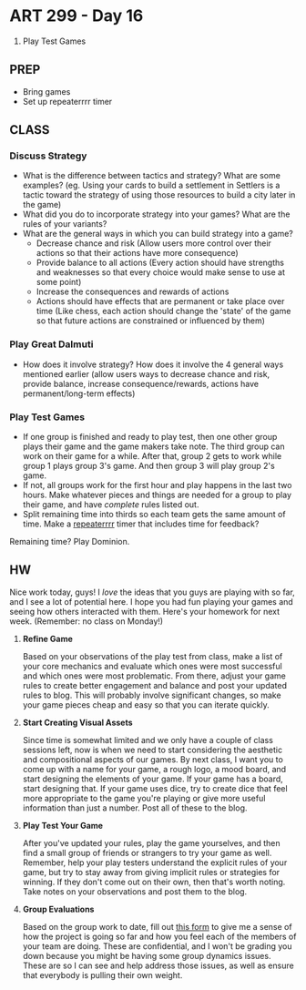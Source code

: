 ART 299 - Day 16
=======================================

1. Play Test Games




PREP
---------------------------------------
- Bring games
- Set up repeaterrrr timer



CLASS
---------------------------------------


### Discuss Strategy
- What is the difference between tactics and strategy? What are some examples? (eg. Using your cards to build a settlement in Settlers is a tactic toward the strategy of using those resources to build a city later in the game)
- What did you do to incorporate strategy into your games? What are the rules of your variants?
- What are the general ways in which you can build strategy into a game?
	- Decrease chance and risk (Allow users more control over their actions so that their actions have more consequence)
	- Provide balance to all actions (Every action should have strengths and weaknesses so that every choice would make sense to use at some point)
	- Increase the consequences and rewards of actions
	- Actions should have effects that are permanent or take place over time (Like chess, each action should change the 'state' of the game so that future actions are constrained or influenced by them)



### Play Great Dalmuti

- How does it involve strategy? How does it involve the 4 general ways mentioned earlier (allow users ways to decrease chance and risk, provide balance, increase consequence/rewards, actions have permanent/long-term effects)





### Play Test Games

- If one group is finished and ready to play test, then one other group plays their game and the game makers take note. The third group can work on their game for a while. After that, group 2 gets to work while group 1 plays group 3's game. And then group 3 will play group 2's game.
- If not, all groups work for the first hour and play happens in the last two hours. Make whatever pieces and things are needed for a group to play their game, and have *complete* rules listed out.
- Split remaining time into thirds so each team gets the same amount of time.
Make a [repeaterrrr](repeaterrrr.com) timer that includes time for feedback?



Remaining time? Play Dominion.




HW
---------------------------------------
Nice work today, guys! I *love* the ideas that you guys are playing with so far, and I see a lot of potential here. I hope you had fun playing your games and seeing how others interacted with them. Here's your homework for next week. (Remember: no class on Monday!)


1. **Refine Game**

	Based on your observations of the play test from class, make a list of your core mechanics and evaluate which ones were most successful and which ones were most problematic. From there, adjust your game rules to create better engagement and balance and post your updated rules to blog. This will probably involve significant changes, so make your game pieces cheap and easy so that you can iterate quickly.


2. **Start Creating Visual Assets**

	Since time is somewhat limited and we only have a couple of class sessions left, now is when we need to start considering the aesthetic and compositional aspects of our games. By next class, I want you to come up with a name for your game, a rough logo, a mood board, and start designing the elements of your game. If your game has a board, start designing that. If your game uses dice, try to create dice that feel more appropriate to the game you're playing or give more useful information than just a number. Post all of these to the blog.


3. **Play Test Your Game**

	After you've updated your rules, play the game yourselves, and then find a small group of friends or strangers to try your game as well. Remember, help your play testers understand the explicit rules of your game, but try to stay away from giving implicit rules or strategies for winning. If they don't come out on their own, then that's worth noting. Take notes on your observations and post them to the blog.


4. **Group Evaluations**

	Based on the group work to date, fill out [this form](https://docs.google.com/forms/d/1kqTzlRm8ebRxVfSBXW7sq0odR3taF5J2KXB83iKiaRw/viewform?usp=send_form) to give me a sense of how the project is going so far and how you feel each of the members of your team are doing. These are confidential, and I won't be grading you down because you might be having some group dynamics issues. These are so I can see and help address those issues, as well as ensure that everybody is pulling their own weight. 


	
